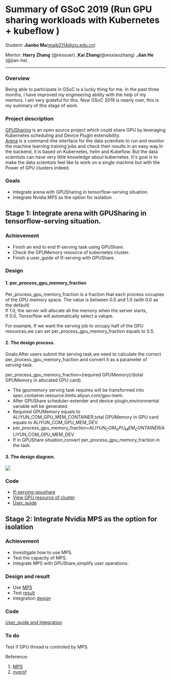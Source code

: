 # Summary of GSoC 2019 (Run GPU sharing workloads with Kubernetes + kubeflow )
Student: **Jianbo Ma**(majb2114@zju.edu.cn)  

Mentor:  **Harry Zhang** (@resouer) ,**Kai Zhang**(@wsxiaozhang) ,**Jian He** (@jian-he)    
  
----
### Overview    
Being able to participate in GSoC is a lucky thing for me. In the past three months, I have improved my engineering ability with the help of my mentors. I am very grateful for this. Now  GSoC 2019 is nearly over, this is my summary of this stage of work.
### Project description  
[GPUSharing](https://github.com/AliyunContainerService/gpushare-scheduler-extender) is an open source project which could share GPU by leveraging Kubernetes scheduling and Device Plugin extensibility.  
[Arena](https://github.com/kubeflow/arena) is a command-line interface for the data scientists to run and monitor the machine learning training jobs and check their results in an easy way.In the backend, it is based on Kubernetes, helm and Kubeflow. But the data scientists can have very little knowledge about kubernetes.  It's goal is to make the data scientists feel like to work on a single machine but with the Power of GPU clusters indeed.

  
### Goals
* Integrate arena with GPUSharing in tensorflow-serving situation.
* Integrate Nvidia MPS as the option for isolation

## Stage 1: Integrate arena with GPUSharing in tensorflow-serving situation.
### Achievement
* Finish an end to end tf-serving task using GPUShare.  
* Check the GPUMemory resource of kubernetes cluster. 
* Finish a user_guide of tf-serving with GPUShare.
### Design    
 
#### 1. per_process_gpu_memory_fraction  
Per_process_gpu_memory_fraction is a fraction that each process occupies of the GPU memory space. The value is between 0.0 and 1.0 (with 0.0 as the default)   
If 1.0, the server will allocate all the memory when the server starts,   
If 0.0, Tensorflow will automatically select a valupe.  

For example, If we want the serving job to occupy half of the GPU resources,we can set per_process_gpu_memory_fraction equals to 0.5.

#### 2. The design process.   
 
Goals:After users submit the serving task,we need to calculate the correct per_process_gpu_memory_fraction and convert it as a parameter of serving-task.  

per_process_gpu_memory_fraction=(required GPUMemory)/(total GPUMemory in allocated GPU card).

* The gpumemory serving task requires will be transformed into spec.container.resource.limits.aliyun.com/gpu-mem.
* After GPUShare scheduler-extender and device-plugin,environmental variable will be generated.  
* Required GPUMemory equals to ALIYUN_COM_GPU_MEM_CONTAINER,total GPUMemory in GPU card equals to ALIYUN_COM_GPU_MEM_DEV.
* per_process_gpu_memory_fraction=$ALIYUN_COM_GPU_MEM_CONTAINER/$ALIYUN_COM_GPU_MEM_DEV  
* If in GPUShare situation,convert per_process_gpu_memory_fraction in the task.

#### 3. The design  diagram.
![](https://ws3.sinaimg.cn/large/006tNc79gy1g605lvp09aj31ho0je762.jpg)

### Code  
* [tf-serving-gpushare](https://github.com/kubeflow/arena/pull/211)    
* [View GPU resource of cluster](https://github.com/kubeflow/arena/pull/226)    
* [User_guide](https://github.com/kubeflow/arena/pull/250)



## Stage 2: Integrate Nvidia MPS as the option for isolation
### Achievement
* Investigate how to use MPS.
* Test the capacity of MPS.  
* Integrate MPS with GPUShare,simplify user operations.  

### Design and result
* Use [MPS](MPS/MPSUserGuide.md)  
* Test [result](MPS/TestResult.md)
* Integration [design](MPS/DesignMPS.md)


### Code
[User_guide and Integration](https://github.com/AliyunContainerService/gpushare-device-plugin/pull/14)


### To do
Test if  GPU thread is controled by MPS.  

Reference:  
1. [MPS](https://docs.nvidia.com/deploy/mps/index.html#topic_2_1_2)
2. [nvprof](https://devblogs.nvidia.com/cuda-pro-tip-nvprof-your-handy-universal-gpu-profiler/)


